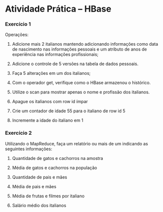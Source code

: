 # Atividade Prática – HBase

### Exercício 1

Operações:
1. Adicione mais 2 italianos mantendo adicionando informações como data
de nascimento nas informações pessoais e um atributo de anos de
experiência nas informações profissionais;

2. Adicione o controle de 5 versões na tabela de dados pessoais.

3. Faça 5 alterações em um dos italianos;

4. Com o operador get, verifique como o HBase armazenou o histórico.

5. Utilize o scan para mostrar apenas o nome e profissão dos italianos.

6. Apague os italianos com row id ímpar

7. Crie um contador de idade 55 para o italiano de row id 5

8. Incremente a idade do italiano em 1

### Exercício 2

Utilizando o MapReduce, faça um relatório ou mais de um indicando as seguintes
informações:

1. Quantidade de gatos e cachorros na amostra

2. Média de gatos e cachorros na população

3. Quantidade de pais e mães

4. Média de pais e mães

5. Média de frutas e filmes por italiano

6. Salário médio dos italianos